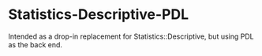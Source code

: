 # Statistics-Descriptive-PDL
Intended as a drop-in replacement for Statistics::Descriptive, but using PDL as the back end.  
